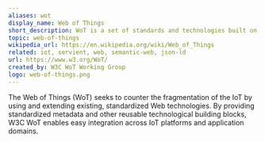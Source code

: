 ```yaml
---
aliases: wot
display_name: Web of Things
short_description: WoT is a set of standards and technologies built on top of IoT technologies to allow web-like interaction with IoT devices. 
topic: web-of-things
wikipedia_url: https://en.wikipedia.org/wiki/Web_of_Things
related: iot, servient, web, semantic-web, json-ld
url: https://www.w3.org/WoT/
created_by: W3C WoT Working Group
logo: web-of-things.png
---
```

The Web of Things (WoT) seeks to counter the fragmentation of the IoT by using and extending existing, standardized Web technologies. 
By providing standardized metadata and other reusable technological building blocks, W3C WoT enables easy integration across IoT platforms and application domains. 
